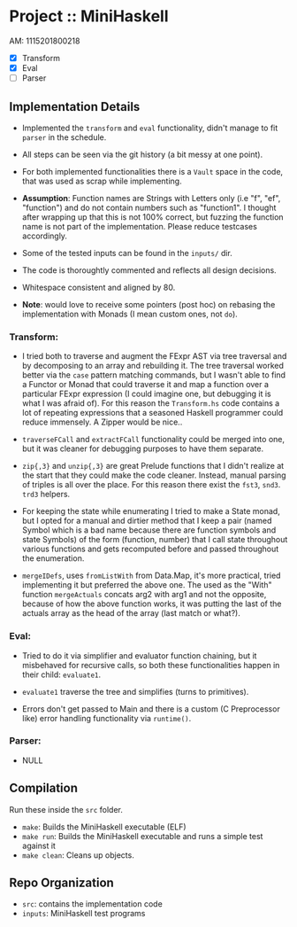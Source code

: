 # Project :: MiniHaskell
AM:       1115201800218


- [x] Transform
- [x] Eval
- [ ] Parser

## Implementation Details

- Implemented the `transform` and `eval` functionality, didn't manage to fit `parser` in the schedule.

- All steps can be seen via the git history (a bit messy at one point).

- For both implemented functionalities there is a `Vault` space in the code, that was used as scrap while implementing.

- **Assumption**: Function names are Strings with Letters only (i.e "f", "ef", "function") and do not contain numbers such as "function1". I thought after wrapping up that this is not 100% correct, but fuzzing the function name is not part of the implementation. Please reduce testcases accordingly.

- Some of the tested inputs can be found in the `inputs/` dir.
- The code is thoroughtly commented and reflects all design decisions.
- Whitespace consistent and aligned by 80.

- **Note**: would love to receive some pointers (post hoc) on rebasing the implementation with Monads (I mean custom ones, not `do`).

### Transform:

* I tried both to traverse and augment the FExpr AST via tree traversal and by decomposing to an array and rebuilding it. The tree traversal worked better via the `case` pattern matching commands, but I wasn't able to find a Functor or Monad that could traverse it and map a function over a particular FExpr expression (I could imagine one, but debugging it is what I was afraid of). For this reason the `Transform.hs` code contains a lot of repeating expressions that a seasoned Haskell programmer could reduce immensely. A Zipper would be nice..

* `traverseFCall` and `extractFCall` functionality could be merged into one, but it was cleaner for debugging purposes to have them separate.

* `zip{,3}` and `unzip{,3}` are great Prelude functions that I didn't realize at the start that they could make the code cleaner. Instead, manual parsing of triples is all over the place. For this reason there exist the `fst3`, `snd3`. `trd3` helpers.

* For keeping the state while enumerating I tried to make a State monad, but I opted for a manual and dirtier method that I keep a pair (named Symbol which is a bad name because there are function symbols and state Symbols) of the form (function, number) that I call state throughout various functions and gets recomputed before and passed throughout the enumeration.

* `mergeIDefs`, uses `fromListWith` from Data.Map, it's more practical, tried implementing it but preferred the above one. The used as the "With" function `mergeActuals` concats arg2 with arg1 and not the opposite, because of how the above function works, it was putting the last of the actuals array as the head of the array (last match or what?).

### Eval:

* Tried to do it via simplifier and evaluator function chaining, but it misbehaved for recursive calls, so both these functionalities happen in their child: `evaluate1`.

* `evaluate1` traverse the tree and simplifies (turns to primitives).

* Errors don't get passed to Main and there is a custom (C Preprocessor like) error handling functionality via `runtime()`.

### Parser:
* NULL

## Compilation

Run these inside the `src` folder.

- `make`: Builds the MiniHaskell executable (ELF)
- `make run`: Builds the MiniHaskell executable and runs a simple test against it
- `make clean`: Cleans up objects.

## Repo Organization
- `src`: contains the implementation code
- `inputs`: MiniHaskell test programs
